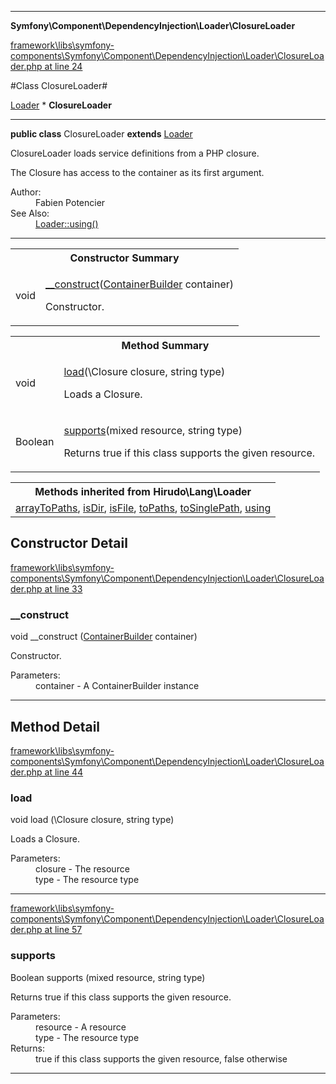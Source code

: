 

- - -

**Symfony\Component\DependencyInjection\Loader\ClosureLoader**


<a href="https://github.com/JeyDotC/Hirudo/blob/master/framework/libs/symfony-components/Symfony/Component/DependencyInjection/Loader/ClosureLoader.php#L24" target='_blank'>framework\libs\symfony-components\Symfony\Component\DependencyInjection\Loader\ClosureLoader.php at line 24</a>

#Class ClosureLoader#

<a href="https://github.com/JeyDotC/Hirudo-docs/blob/master/Hirudo/Lang/Loader.md">Loader</a>
    * **ClosureLoader**




- - -

<p><strong>public  class</strong> <span>ClosureLoader</span>
<strong>extends</strong> <a href="https://github.com/JeyDotC/Hirudo-docs/blob/master/Hirudo/Lang/Loader.md">Loader</a>

</p>

<div class="comment" id="overview_description"><p>ClosureLoader loads service definitions from a PHP closure.</p><p>The Closure has access to the container as its first argument.</p></div>

<dl>
<dt>Author:</dt>
<dd>Fabien Potencier <fabien@symfony.com></dd>
<dt>See Also:</dt>
<dd><a href="../../../../hirudo/lang/loader.html#using()">Loader::using()</a></dd>
</dl>


- - -

<table id="summary_constructor">
<tr><th colspan="2">Constructor Summary</th></tr>
<tr>
<td><span class='k'></span> <span class='nx'>void</span></td>
<td class="description"><p class="name"><a href="#__construct">__construct</a>(<a href="https://github.com/JeyDotC/Hirudo/blob/master/symfony/component/dependencyinjection/ContainerBuilder.md">ContainerBuilder</a> container)</p><p class="description">Constructor.</p></td>
</tr>
</table>

<table id="summary_method">
<tr><th colspan="2">Method Summary</th></tr>
<tr>
<td><span class='k'></span> <span class='nx'>void</span></td>
<td class="description"><p class="name"><a href="#load">load</a>(\Closure closure, string type)</p><p class="description">Loads a Closure.</p></td>
</tr>
<tr>
<td><span class='k'></span> <span class='nx'>Boolean</span></td>
<td class="description"><p class="name"><a href="#supports">supports</a>(mixed resource, string type)</p><p class="description">Returns true if this class supports the given resource.</p></td>
</tr>
</table>

<table class="inherit">
<tr><th colspan="2">Methods inherited from Hirudo\Lang\Loader</th></tr>
<tr><td><a href="https://github.com/JeyDotC/Hirudo-docs/blob/master/Hirudo/Lang/Loader.md#arrayToPaths">arrayToPaths</a>, <a href="https://github.com/JeyDotC/Hirudo-docs/blob/master/Hirudo/Lang/Loader.md#isDir">isDir</a>, <a href="https://github.com/JeyDotC/Hirudo-docs/blob/master/Hirudo/Lang/Loader.md#isFile">isFile</a>, <a href="https://github.com/JeyDotC/Hirudo-docs/blob/master/Hirudo/Lang/Loader.md#toPaths">toPaths</a>, <a href="https://github.com/JeyDotC/Hirudo-docs/blob/master/Hirudo/Lang/Loader.md#toSinglePath">toSinglePath</a>, <a href="https://github.com/JeyDotC/Hirudo-docs/blob/master/Hirudo/Lang/Loader.md#using">using</a></td></tr></table>

<h2 id="detail_method">Constructor Detail</h2>

<a href="https://github.com/JeyDotC/Hirudo/blob/master/framework/libs/symfony-components/Symfony/Component/DependencyInjection/Loader/ClosureLoader.php#L33" target='_blank'>framework\libs\symfony-components\Symfony\Component\DependencyInjection\Loader\ClosureLoader.php at line 33</a>

<h3 id="__construct">__construct</h3>
<span class='k'></span> <span class='nx'>void</span> <span class='nf'>__construct</span> (<a href="https://github.com/JeyDotC/Hirudo/blob/master/symfony/component/dependencyinjection/ContainerBuilder.md">ContainerBuilder</a> container)

<div class="details">
<p>Constructor.</p><dl>
<dt>Parameters:</dt>
<dd>container - A ContainerBuilder instance</dd>
</dl>

</div>

- - -

<h2 id="detail_method">Method Detail</h2>

<a href="https://github.com/JeyDotC/Hirudo/blob/master/framework/libs/symfony-components/Symfony/Component/DependencyInjection/Loader/ClosureLoader.php#L44" target='_blank'>framework\libs\symfony-components\Symfony\Component\DependencyInjection\Loader\ClosureLoader.php at line 44</a>

<h3 id="load()">load</h3>
<span class='k'></span> <span class='nx'>void</span> <span class='nf'>load</span> (\Closure closure, string type)

<div class="details">
<p>Loads a Closure.</p><dl>
<dt>Parameters:</dt>
<dd>closure - The resource</dd>
<dd>type - The resource type</dd>
</dl>

</div>

- - -


<a href="https://github.com/JeyDotC/Hirudo/blob/master/framework/libs/symfony-components/Symfony/Component/DependencyInjection/Loader/ClosureLoader.php#L57" target='_blank'>framework\libs\symfony-components\Symfony\Component\DependencyInjection\Loader\ClosureLoader.php at line 57</a>

<h3 id="supports()">supports</h3>
<span class='k'></span> <span class='nx'>Boolean</span> <span class='nf'>supports</span> (mixed resource, string type)

<div class="details">
<p>Returns true if this class supports the given resource.</p><dl>
<dt>Parameters:</dt>
<dd>resource - A resource</dd>
<dd>type - The resource type</dd>
<dt>Returns:</dt>
<dd>true if this class supports the given resource, false otherwise</dd>
</dl>

</div>

- - -

